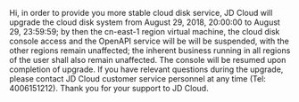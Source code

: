 <p>Hi, in order to provide you more stable cloud disk service, JD Cloud will upgrade the cloud disk system from August 29, 2018, 20:00:00 to August 29, 23:59:59; by then the cn-east-1 region virtual machine, the cloud disk console access and the OpenAPI service will be will be suspended, with the other regions remain unaffected; the inherent business running in all regions of the user shall also remain unaffected. The console will be resumed upon completion of upgrade. If you have relevant questions during the upgrade, please contact JD Cloud customer service personnel at any time (Tel: 4006151212). Thank you for your support to JD Cloud. </p>